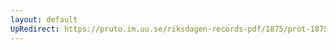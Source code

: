 ```yaml
---
layout: default
UpRedirect: https://pruto.im.uu.se/riksdagen-records-pdf/1875/prot-1875--ak--057/prot-1875--ak--057_023.pdf
---
```

